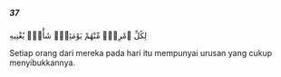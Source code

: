##### 37

<span class="ayah">لِكُلِّ ٱمْرِئٍۢ مِّنْهُمْ يَوْمَئِذٍۢ شَأْنٌۭ يُغْنِيهِ</span>

<span class="ayah_translation">Setiap orang dari mereka pada hari itu mempunyai urusan yang cukup menyibukkannya.</span>
